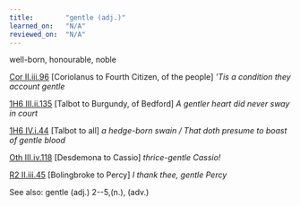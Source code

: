 ```yaml
---
title:        "gentle (adj.)"
learned_on:   "N/A"
reviewed_on:  "N/A"
---
```


well-born, honourable, noble

[Cor II.iii.96](https://www.shakespeareswords.com/Public/Play.aspx?Act=2&Scene=3&WorkId=3#122244) \[Coriolanus to Fourth Citizen, of the people\] *’Tis a condition they account gentle*

[1H6 III.ii.135](https://www.shakespeareswords.com/Public/Play.aspx?Act=3&Scene=2&WorkId=25#202845) \[Talbot to Burgundy, of Bedford\] *A gentler heart did never sway in court*

[1H6 IV.i.44](https://www.shakespeareswords.com/Public/Play.aspx?Act=4&Scene=1&WorkId=25#203098) \[Talbot to all\] *a hedge-born swain / That doth presume to boast of gentle blood*

[Oth III.iv.118](https://www.shakespeareswords.com/Public/Play.aspx?Act=3&Scene=4&WorkId=9#144325) \[Desdemona to Cassio\] *thrice-gentle Cassio!*

[R2 II.iii.45](https://www.shakespeareswords.com/Public/Play.aspx?Act=2&Scene=3&WorkId=22#191227) \[Bolingbroke to Percy\] *I thank thee, gentle Percy*

See also: gentle (adj.) 2--5,(n.), (adv.)

